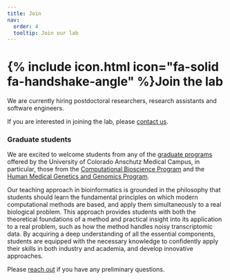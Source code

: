 ```yaml
---
title: Join
nav:
  order: 4
  tooltip: Join our lab
---
```


# {% include icon.html icon="fa-solid fa-handshake-angle" %}Join the lab

We are currently hiring postdoctoral researchers, research assistants and software engineers.

If you are interested in joining the lab, please [contact us](/contact).


### Graduate students

We are excited to welcome students from any of the [graduate programs](https://www.cuanschutz.edu/graduate-programs) offered by the University of Colorado Anschutz Medical Campus, in particular, those from the [Computational Bioscience Program](https://www.cuanschutz.edu/graduate-programs/computational-bioscience/home) and the [Human Medical Genetics and Genomics Program](https://www.cuanschutz.edu/graduate-programs/human-medical-genetics-and-genomics/home).

Our teaching approach in bioinformatics is grounded in the philosophy that students should learn the fundamental principles on which modern computational methods are based, and apply them simultaneously to a real biological problem.
This approach provides students with both the theoretical foundations of a method and practical insight into its application to a real problem, such as how the method handles noisy transcriptomic data.
By acquiring a deep understanding of all the essential components, students are equipped with the necessary knowledge to confidently apply their skills in both industry and academia, and develop innovative approaches.

Please [reach out](/contact) if you have any preliminary questions.
